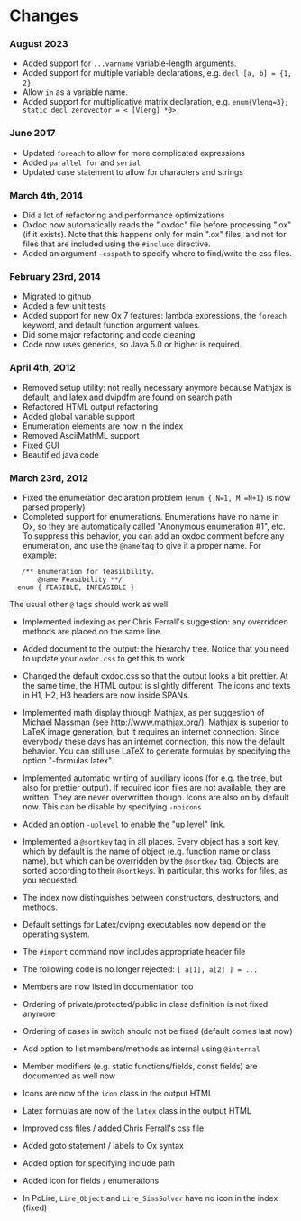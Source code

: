 # Changes

### August 2023
* Added support for `...varname` variable-length arguments.
* Added support for multiple variable declarations, e.g. `decl [a, b] = {1, 2}`.
* Allow `in` as a variable name.
* Added support for multiplicative matrix declaration, e.g. `enum{Vleng=3}; static decl zerovector = < [Vleng] *0>;`

### June 2017
* Updated `foreach` to allow for more complicated expressions
* Added `parallel for` and `serial`
* Updated case statement to allow for characters and strings

### March 4th, 2014
* Did a lot of refactoring and performance optimizations
* Oxdoc now automatically reads the "<filename>.oxdoc" file before processing "<filename>.ox" (if it exists).
Note that this happens only for main ".ox" files, and not for files that are included using the `#include` directive.
* Added an argument `-csspath` to specify where to find/write the css files.

### February 23rd, 2014
* Migrated to github
* Added a few unit tests
* Added support for new Ox 7 features: lambda expressions, the `foreach` keyword, and 
  default function argument values.
* Did some major refactoring and code cleaning
* Code now uses generics, so Java 5.0 or higher is required.

### April 4th, 2012
* Removed setup utility: not really necessary anymore because 
  Mathjax is default, and latex and dvipdfm are found on search path
* Refactored HTML output refactoring
* Added global variable support
* Enumeration elements are now in the index
* Removed AsciiMathML support
* Fixed GUI
* Beautified java code


### March 23rd, 2012
* Fixed the enumeration declaration problem (`enum { N=1, M =N+1}` is now parsed properly)
* Completed support for enumerations. Enumerations have no name in Ox, so they are 
  automatically called "Anonymous enumeration #1", etc. To suppress this behavior, 
  you can add an oxdoc comment before any enumeration, and use the `@name` tag to give 
  it a proper name. For example:

```
   /** Enumeration for feasilbility. 
       @name Feasibility **/
  enum { FEASIBLE, INFEASIBLE }
```

  The usual other `@` tags should work as well.

* Implemented indexing as per Chris Ferrall's suggestion: any overridden methods are
  placed on the same line.

* Added document to the output: the hierarchy tree. Notice that you need to update your 
  `oxdoc.css` to get this to work

* Changed the default oxdoc.css so that the output looks a bit prettier. At the same
  time, the HTML output is slightly different. The icons and texts in H1, H2, H3 headers
  are now inside SPANs.

* Implemented math display through Mathjax, as per suggestion of Michael Massman 
  (see http://www.mathjax.org/). Mathjax is superior to LaTeX image generation, but 
  it requires an internet connection. Since everybody these days has an internet connection, 
  this now the default behavior. You can still use LaTeX to generate formulas by specifying
  the option "-formulas latex". 

* Implemented automatic writing of auxiliary icons (for e.g. the tree, but also for 
  prettier output). If required icon files are not available, they are written. They are 
  never overwritten though. Icons are also on by default now. This can be disable by
  specifying `-noicons`

* Added an option `-uplevel` to enable the "up level" link.

* Implemented a `@sortkey` tag in all places. Every object has a sort key, which by default is
  the name of object (e.g. function name or class name), but which can be overridden by the 
  `@sortkey` tag. Objects are sorted according to their `@sortkey`s. In particular, this works
  for files, as you requested.

* The index now distinguishes between constructors, destructors, and methods.

* Default settings for Latex/dvipng executables now depend on the operating system.

* The `#import` command now includes appropriate header file
* The following code is no longer rejected:
  `[ a[1], a[2] ] = ... `
* Members are now listed in documentation too
* Ordering of private/protected/public in class definition is not fixed anymore
* Ordering of cases in switch should not be fixed (default comes last now)
* Add option to list members/methods as internal using `@internal`
* Member modifiers (e.g. static functions/fields, const fields) are documented as well now 
* Icons are now of the `icon` class in the output HTML
* Latex formulas are now of the `latex` class in the output HTML
* Improved css files / added Chris Ferrall's css file
* Added goto statement / labels to Ox syntax
* Added option for specifying include path 
* Added icon for fields / enumerations
* In PcLire, `Lire_Object` and `Lire_SimsSolver` have no icon in the index (fixed)


